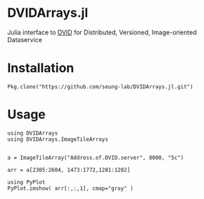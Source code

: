 DVIDArrays.jl
=============

Julia interface to [DVID](https://github.com/janelia-flyem/dvid) for Distributed, Versioned, Image-oriented Dataservice

# Installation
`Pkg.clone("https://github.com/seung-lab/DVIDArrays.jl.git")`

# Usage

```
using DVIDArrays
using DVIDArrays.ImageTileArrays


a = ImageTileArray("Address.of.DVID.server", 8000, "5c")

arr = a[2305:2604, 1473:1772,1281:1282]

using PyPlot
PyPlot.imshow( arr[:,:,1], cmap="gray" )
```
